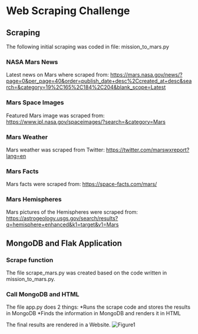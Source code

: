 # Web Scraping Challenge
## Scraping
The following initial scraping was coded in file: mission_to_mars.py
### NASA Mars News
Latest news on Mars where scraped from: https://mars.nasa.gov/news/?page=0&per_page=40&order=publish_date+desc%2Ccreated_at+desc&search=&category=19%2C165%2C184%2C204&blank_scope=Latest

### Mars Space Images
Featured Mars image was scraped from: https://www.jpl.nasa.gov/spaceimages/?search=&category=Mars

### Mars Weather
Mars weather was scraped from Twitter: https://twitter.com/marswxreport?lang=en


### Mars Facts
Mars facts were scraped from:  https://space-facts.com/mars/


### Mars Hemispheres
Mars pictures of the Hemispheres were scraped from: https://astrogeology.usgs.gov/search/results?q=hemisphere+enhanced&k1=target&v1=Mars

## MongoDB and Flak Application
### Scrape function
The file scrape_mars.py was created based on the code written in mission_to_mars.py.

### Call MongoDB and HTML
The file app.py does 2 things:
*Runs the scrape code and stores the results in MongoDB
*Finds the information in MongoDB and renders it in HTML

The final results are rendered in a Website.
![Figure1](Images/correlation_matrix.png)
